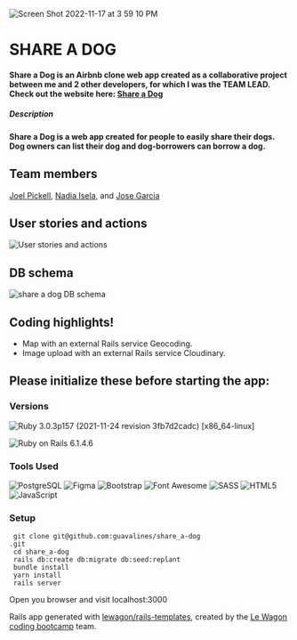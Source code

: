 
![Screen Shot 2022-11-17 at 3 59 10 PM](https://user-images.githubusercontent.com/100665876/204125091-4f0a7eca-f3e5-4beb-8a83-0f8a58b09c66.jpeg)


# SHARE A DOG
#### Share a Dog is an Airbnb clone web app created as a collaborative project between me and 2 other developers, for which I was the TEAM LEAD.  Check out the website here: [Share a Dog](http://www.shareadog.net)


##### Description

#### Share a Dog is a web app created for people to easily share their dogs. Dog owners can list their dog and dog-borrowers can borrow a dog.

## Team members

[Joel Pickell](https://github.com/Guavalines), [Nadia Isela](https://github.com/nadialguno), and [Jose Garcia](https://github.com/pepe371)

## User stories and actions

![User stories and actions](https://user-images.githubusercontent.com/100665876/174197563-3b574149-3798-4f69-9d42-bb16ffcd28be.jpeg)

## DB schema

![share a dog DB schema](https://user-images.githubusercontent.com/100665876/174196031-6e80e63e-0dba-4edf-8820-d4f98c10c7e1.jpeg)

## Coding highlights!

- Map with an external Rails service Geocoding.
- Image upload with an external Rails service Cloudinary.


## Please initialize these before starting the app:

### Versions


![Ruby](https://img.shields.io/badge/Ruby-CC342D?style=for-the-badge&logo=ruby&logoColor=white) 3.0.3p157 (2021-11-24 revision 3fb7d2cadc) [x86_64-linux]

![Ruby on Rails](https://img.shields.io/badge/Ruby_on_Rails-CC0000?style=for-the-badge&logo=ruby-on-rails&logoColor=white) 6.1.4.6

### Tools Used

![PostgreSQL](https://img.shields.io/badge/PostgreSQL-316192?style=for-the-badge&logo=postgresql&logoColor=white)
![Figma](https://img.shields.io/badge/Figma-F24E1E?style=for-the-badge&logo=figma&logoColor=white)
![Bootstrap](https://img.shields.io/badge/Bootstrap-563D7C?style=for-the-badge&logo=bootstrap&logoColor=white)
![Font Awesome](https://img.shields.io/badge/Font_Awesome-339AF0?style=for-the-badge&logo=fontawesome&logoColor=white)
![SASS](https://img.shields.io/badge/Sass-CC6699?style=for-the-badge&logo=sass&logoColor=white)
![HTML5](https://img.shields.io/badge/HTML5-E34F26?style=for-the-badge&logo=html5&logoColor=white)
![JavaScript](https://img.shields.io/badge/JavaScript-323330?style=for-the-badge&logo=javascript&logoColor=F7DF1E)


### Setup

```
 git clone git@github.com:guavalines/share_a-dog
.git
 cd share_a-dog
 rails db:create db:migrate db:seed:replant
 bundle install
 yarn install
 rails server
```

Open you browser and visit localhost:3000














Rails app generated with [lewagon/rails-templates](https://github.com/lewagon/rails-templates), created by the [Le Wagon coding bootcamp](https://www.lewagon.com) team.
